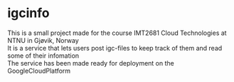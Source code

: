 # igcinfo
This is a small project made for the course IMT2681 Cloud Technologies at NTNU in Gjøvik, Norway  
It is a service that lets users post igc-files to keep track of them and read some of their infomation  
The service has been made ready for deployment on the GoogleCloudPlatform  
